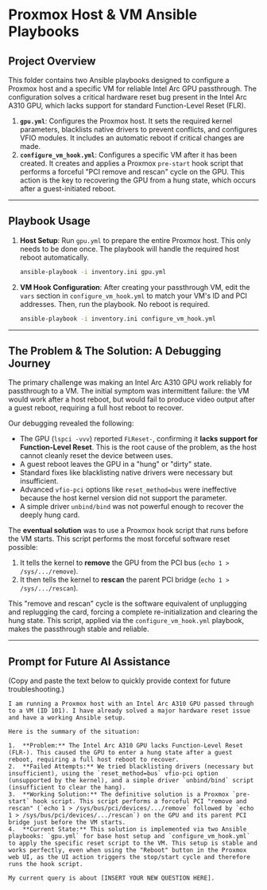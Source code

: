 # Proxmox Host & VM Ansible Playbooks

## Project Overview

This folder contains two Ansible playbooks designed to configure a Proxmox host and a specific VM for reliable Intel Arc GPU passthrough. The configuration solves a critical hardware reset bug present in the Intel Arc A310 GPU, which lacks support for standard Function-Level Reset (FLR).

1.  **`gpu.yml`**: Configures the Proxmox host. It sets the required kernel parameters, blacklists native drivers to prevent conflicts, and configures VFIO modules. It includes an automatic reboot if critical changes are made.
2.  **`configure_vm_hook.yml`**: Configures a specific VM after it has been created. It creates and applies a Proxmox `pre-start` hook script that performs a forceful "PCI remove and rescan" cycle on the GPU. This action is the key to recovering the GPU from a hung state, which occurs after a guest-initiated reboot.

---

## Playbook Usage

1.  **Host Setup**:
    Run `gpu.yml` to prepare the entire Proxmox host. This only needs to be done once. The playbook will handle the required host reboot automatically.
    ```bash
    ansible-playbook -i inventory.ini gpu.yml
    ```

2.  **VM Hook Configuration**:
    After creating your passthrough VM, edit the `vars` section in `configure_vm_hook.yml` to match your VM's ID and PCI addresses. Then, run the playbook. No reboot is required.
    ```bash
    ansible-playbook -i inventory.ini configure_vm_hook.yml
    ```

---

## The Problem & The Solution: A Debugging Journey

The primary challenge was making an Intel Arc A310 GPU work reliably for passthrough to a VM. The initial symptom was intermittent failure: the VM would work after a host reboot, but would fail to produce video output after a guest reboot, requiring a full host reboot to recover.

Our debugging revealed the following:
*   The GPU (`lspci -vvv`) reported `FLReset-`, confirming it **lacks support for Function-Level Reset**. This is the root cause of the problem, as the host cannot cleanly reset the device between uses.
*   A guest reboot leaves the GPU in a "hung" or "dirty" state.
*   Standard fixes like blacklisting native drivers were necessary but insufficient.
*   Advanced `vfio-pci` options like `reset_method=bus` were ineffective because the host kernel version did not support the parameter.
*   A simple driver `unbind/bind` was not powerful enough to recover the deeply hung card.

The **eventual solution** was to use a Proxmox hook script that runs before the VM starts. This script performs the most forceful software reset possible:
1.  It tells the kernel to **remove** the GPU from the PCI bus (`echo 1 > /sys/.../remove`).
2.  It then tells the kernel to **rescan** the parent PCI bridge (`echo 1 > /sys/.../rescan`).

This "remove and rescan" cycle is the software equivalent of unplugging and replugging the card, forcing a complete re-initialization and clearing the hung state. This script, applied via the `configure_vm_hook.yml` playbook, makes the passthrough stable and reliable.

---

## Prompt for Future AI Assistance

(Copy and paste the text below to quickly provide context for future troubleshooting.)

```text
I am running a Proxmox host with an Intel Arc A310 GPU passed through to a VM (ID 101). I have already solved a major hardware reset issue and have a working Ansible setup.

Here is the summary of the situation:

1.  **Problem:** The Intel Arc A310 GPU lacks Function-Level Reset (FLR-). This caused the GPU to enter a hung state after a guest reboot, requiring a full host reboot to recover.
2.  **Failed Attempts:** We tried blacklisting drivers (necessary but insufficient), using the `reset_method=bus` vfio-pci option (unsupported by the kernel), and a simple driver `unbind/bind` script (insufficient to clear the hang).
3.  **Working Solution:** The definitive solution is a Proxmox `pre-start` hook script. This script performs a forceful PCI "remove and rescan" (`echo 1 > /sys/bus/pci/devices/.../remove` followed by `echo 1 > /sys/bus/pci/devices/.../rescan`) on the GPU and its parent PCI bridge just before the VM starts.
4.  **Current State:** This solution is implemented via two Ansible playbooks: `gpu.yml` for base host setup and `configure_vm_hook.yml` to apply the specific reset script to the VM. This setup is stable and works perfectly, even when using the "Reboot" button in the Proxmox web UI, as the UI action triggers the stop/start cycle and therefore runs the hook script.

My current query is about [INSERT YOUR NEW QUESTION HERE].
